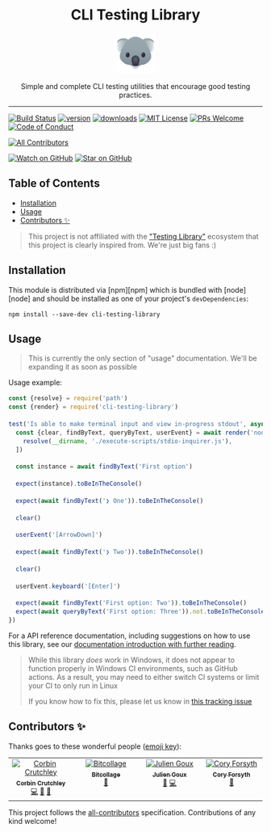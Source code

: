 <div align="center">
<h1>CLI Testing Library</h1>

<a href="https://www.joypixels.com/profiles/emoji/1f428">
  <img
    height="80"
    width="80"
    alt="koala"
    src="./other/koala.png"
  />
</a>

<p>Simple and complete CLI testing utilities that encourage good testing
practices.</p>

</div>

<hr />

[![Build Status](https://img.shields.io/github/actions/workflow/status/crutchcorn/cli-testing-library/validate.yml?branch=main&style=flat-square)](https://github.com/crutchcorn/cli-testing-library/actions/workflows/validate.yml?query=branch%3Amain)
[![version](https://img.shields.io/npm/v/cli-testing-library?style=flat-square)](https://www.npmjs.com/package/cli-testing-library)
[![downloads](https://img.shields.io/npm/dw/cli-testing-library?style=flat-square)](https://www.npmjs.com/package/cli-testing-library)
[![MIT License](https://img.shields.io/npm/l/cli-testing-library?style=flat-square)](./LICENSE)
[![PRs Welcome](https://img.shields.io/badge/PRs-welcome-brightgreen.svg?style=flat-square)](makeapullrequest.com)
[![Code of Conduct](https://img.shields.io/badge/code%20of-conduct-ff69b4.svg?style=flat-square)](./CODE_OF_CONDUCT.md)

<!-- ALL-CONTRIBUTORS-BADGE:START - Do not remove or modify this section -->
[![All Contributors](https://img.shields.io/badge/all_contributors-4-orange.svg?style=flat-square)](#contributors-)
<!-- ALL-CONTRIBUTORS-BADGE:END -->

[![Watch on GitHub](https://img.shields.io/github/watchers/crutchcorn/cli-testing-library.svg?style=social)](https://github.com/crutchcorn/cli-testing-library/watchers)
[![Star on GitHub](https://img.shields.io/github/stars/crutchcorn/cli-testing-library.svg?style=social)](https://github.com/crutchcorn/cli-testing-library/stargazers)

<!-- prettier-ignore-end -->

## Table of Contents

<!-- START doctoc generated TOC please keep comment here to allow auto update -->
<!-- DON'T EDIT THIS SECTION, INSTEAD RE-RUN doctoc TO UPDATE -->

- [Installation](#installation)
- [Usage](#usage)
- [Contributors ✨](#contributors-)

<!-- END doctoc generated TOC please keep comment here to allow auto update -->

> This project is not affiliated with the
> ["Testing Library"](https://github.com/testing-library) ecosystem that this
> project is clearly inspired from. We're just big fans :)

## Installation

This module is distributed via [npm][npm] which is bundled with [node][node] and
should be installed as one of your project's `devDependencies`:

```
npm install --save-dev cli-testing-library
```

## Usage

> This is currently the only section of "usage" documentation. We'll be
> expanding it as soon as possible

Usage example:

```javascript
const {resolve} = require('path')
const {render} = require('cli-testing-library')

test('Is able to make terminal input and view in-progress stdout', async () => {
  const {clear, findByText, queryByText, userEvent} = await render('node', [
    resolve(__dirname, './execute-scripts/stdio-inquirer.js'),
  ])

  const instance = await findByText('First option')

  expect(instance).toBeInTheConsole()

  expect(await findByText('❯ One')).toBeInTheConsole()

  clear()

  userEvent('[ArrowDown]')

  expect(await findByText('❯ Two')).toBeInTheConsole()

  clear()

  userEvent.keyboard('[Enter]')

  expect(await findByText('First option: Two')).toBeInTheConsole()
  expect(await queryByText('First option: Three')).not.toBeInTheConsole()
})
```

For a API reference documentation, including suggestions on how to use this
library, see our
[documentation introduction with further reading](./docs/introduction.md).

> While this library _does_ work in Windows, it does not appear to function
> properly in Windows CI environments, such as GitHub actions. As a result, you
> may need to either switch CI systems or limit your CI to only run in Linux
>
> If you know how to fix this, please let us know in
> [this tracking issue](https://github.com/crutchcorn/cli-testing-library/issues/3)

## Contributors ✨

Thanks goes to these wonderful people
([emoji key](https://allcontributors.org/docs/en/emoji-key)):

<!-- ALL-CONTRIBUTORS-LIST:START - Do not remove or modify this section -->
<!-- prettier-ignore-start -->
<!-- markdownlint-disable -->
<table>
  <tbody>
    <tr>
      <td align="center" valign="top" width="14.28%"><a href="https://crutchcorn.dev/"><img src="https://avatars.githubusercontent.com/u/9100169?v=4?s=100" width="100px;" alt="Corbin Crutchley"/><br /><sub><b>Corbin Crutchley</b></sub></a><br /><a href="https://github.com/crutchcorn/cli-testing-library/commits?author=crutchcorn" title="Code">💻</a> <a href="https://github.com/crutchcorn/cli-testing-library/commits?author=crutchcorn" title="Documentation">📖</a> <a href="#maintenance-crutchcorn" title="Maintenance">🚧</a></td>
      <td align="center" valign="top" width="14.28%"><a href="https://www.linkedin.com/in/serkan-sipahi-59b20081/"><img src="https://avatars.githubusercontent.com/u/1880749?v=4?s=100" width="100px;" alt="Bitcollage"/><br /><sub><b>Bitcollage</b></sub></a><br /><a href="https://github.com/crutchcorn/cli-testing-library/commits?author=SerkanSipahi" title="Documentation">📖</a></td>
      <td align="center" valign="top" width="14.28%"><a href="http://jgoux.dev"><img src="https://avatars.githubusercontent.com/u/1443499?v=4?s=100" width="100px;" alt="Julien Goux"/><br /><sub><b>Julien Goux</b></sub></a><br /><a href="https://github.com/crutchcorn/cli-testing-library/issues?q=author%3Ajgoux" title="Bug reports">🐛</a> <a href="https://github.com/crutchcorn/cli-testing-library/commits?author=jgoux" title="Code">💻</a></td>
      <td align="center" valign="top" width="14.28%"><a href="http://coryforsyth.com/"><img src="https://avatars.githubusercontent.com/u/2023?v=4?s=100" width="100px;" alt="Cory Forsyth"/><br /><sub><b>Cory Forsyth</b></sub></a><br /><a href="https://github.com/crutchcorn/cli-testing-library/commits?author=bantic" title="Documentation">📖</a></td>
    </tr>
  </tbody>
</table>

<!-- markdownlint-restore -->
<!-- prettier-ignore-end -->

<!-- ALL-CONTRIBUTORS-LIST:END -->

This project follows the
[all-contributors](https://github.com/all-contributors/all-contributors)
specification. Contributions of any kind welcome!
